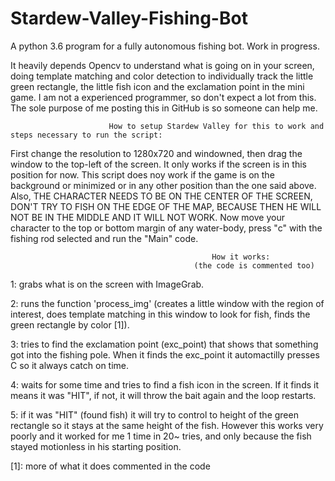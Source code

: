 # Stardew-Valley-Fishing-Bot
A python 3.6 program for a fully autonomous fishing bot. Work in progress.

  It heavily depends Opencv to understand what is going on in your screen, doing template matching and color detection to individually track the little green rectangle, the little fish icon and the exclamation point in the mini game.
  I am not a experienced programmer, so don't expect a lot from this. The sole purpose of me posting this in GitHub is so someone can help me.
  
  

                          How to setup Stardew Valley for this to work and steps necessary to run the script:

  First change the resolution to 1280x720 and windowned, then drag the window to the top-left of the screen. It only works if the screen is in this position for now. This script does noy work if the game is on the background or minimized or in any other position than the one said above. Also, THE CHARACTER NEEDS TO BE ON THE CENTER OF THE SCREEN, DON'T TRY TO FISH ON THE EDGE OF THE MAP, BECAUSE THEN HE WILL NOT BE IN THE MIDDLE AND IT WILL NOT WORK. Now move your character to the top or bottom margin of any water-body, press "c" with the fishing rod selected and run the "Main" code.
  

                                                 How it works:
                                             (the code is commented too)


1: grabs what is on the screen with ImageGrab.

2: runs the function 'process_img' (creates a little window with the region of interest, does template matching in this window to look for fish, finds the green rectangle by color [1]).

3: tries to find the exclamation point (exc_point) that shows that something got into the fishing pole. When it finds the exc_point it automactilly presses C so it always catch on time.

4: waits for some time and tries to find a fish icon in the screen. If it finds it means it was "HIT", if not, it will throw the bait again and the loop restarts.

5: if it was "HIT" (found fish) it will try to control to height of the green rectangle so it stays at the same height of the fish. However this works very poorly and it worked for me 1 time in 20~ tries, and only because the fish stayed motionless in his starting position.

[1]: more of what it does commented in the code
